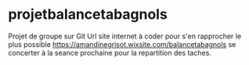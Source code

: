 # projetbalancetabagnols
Projet de groupe sur Git
Url site internet à coder pour s'en rapprocher le plus possible https://amandinegrisot.wixsite.com/balancetabagnols
se concerter à la seance prochaine pour la repartition des taches. 
